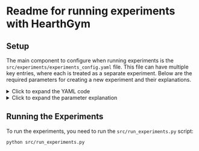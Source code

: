 # Readme for running experiments with HearthGym

## Setup
The main component to configure when running experiments is the `src/experiments/experiments_config.yaml` file. This file can have multiple key entries, where each is treated as a separate experiment. Below are the required parameters for creating a new experiment and their explanations.


<details>
<summary>Click to expand the YAML code</summary>

```yaml
experiments:
  EXAMPLE_EXPERIMENT:
    enabled: True
    games: 1000
    agent1_index: 6
    agent2_index: 0
    ppo_model1: PATH_TO_PPO_MODEL
    ppo_model2: none
    ppo_type1: PPO_TYPE_P1 (e.g. Mask, MaskRNN)
    ppo_type2: PPO_TYPE_P2 (e.g. Mask, MaskRNN)
    score_method1: SCORE_METHOD_P1 (e.g. None, aggro, control)
    score_method2: SCORE_METHOD_P2 (e.g. None, aggro, control)
    class1: CLASS_ID_P1 (e.g. 'all', 2, 3, 4)
    class2: CLASS_ID_P2 (e.g. 'all', 2, 3, 4)
    deck1: DECK_ID_P1 (e.g. 'all', 0, 1)
    deck2: DECK_ID_P2 (e.g. 'all', 0, 1)
    embedded: False
    deck_include: False
    deck_include_v2: False
    seed: 42
    folder: LOG_FOLDER_NAME
    save_observations: False
    encoder1: ENCODER_PATH_P1
    encoder2: ENCODER_PATH_P2
    rssm1: RSSM_PATH_P1
    rssm2: RSSM_PATH_P2
    mirror: False
```

</details>


<details>
<summary>Click to expand the parameter explanation</summary>

The configuration file is divided into several sections, each containing different parameters: `general`, `data_collection`, `encoder`, and `controller`. Each section contains parameters that control the behavior of the agent. The most important parameters are described below:
- `enabled`: Whether the experiment is enabled or not. If set to `False`, the experiment will be skipped.
- `games`: The number of games to play in the experiment.
- `agent1_index` and `agent2_index`: The indices of the agents that will play the game. The agents are defined in the `agents` folder.
- `ppo_model1` and `ppo_model2`: The paths to the PPO models for agent 1 and agent 2, respectively. If set to `none`, the agent will use a random agent.
- `ppo_type1` and `ppo_type2`: The types of PPO models for agent 1 and agent 2, respectively. Options are `Mask`, `RNN`, `MaskRNN`, or `PPO`.
- `score_method1` and `score_method2`: The scoring methods for agent 1 and agent 2, respectively. Options are `None`, `aggro`, or `control`. (Only required for `GreedyAgent`)
- `class1` and `class2`: The ids of the classes of the agents. The classes are defined in the `fireplace` package and the options are listed below.
- `deck1` and `deck2`: The ids of the decks of the agents. The decks are defined in the `fireplace` package and the options are listed below.
- `embedded`: Whether to use the embedded version of the model.
- `deck_include`/`deck_include_v2`: Whether to include the deck in the observation.
- `seed`: The seed for the random number generator.
- `folder`: The folder where the logs will be saved.
- `save_observations`: Whether to save the observations during the experiment.
- `encoder1` and `encoder2`: The paths to the encoders for agent 1 and agent 2, respectively. (Only required for `EncodedPPO` agents and `WorldModel` agents)
- `rssm1` and `rssm2`: The paths to the RSSM models for agent 1 and agent 2, respectively. (Only required for `WorldModel` agents)
- `mirror`: Whether to play mirror matches or not. If set to `True`, the same agent will play against itself.
    

</details>

## Running the Experiments
To run the experiments, you need to run the `src/run_experiments.py` script:
```bash
python src/run_experiments.py
```